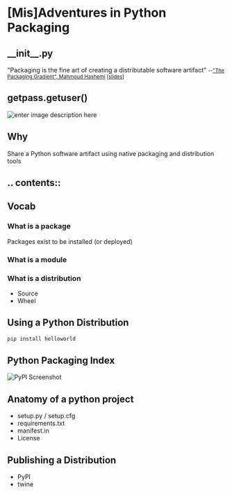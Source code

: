 # [Mis]Adventures in Python Packaging



## \_\_init\_\_.py
"Packaging is the fine art of creating a distributable software artifact"
<small>--["The Packaging Gradient", Mahmoud Hashemi](https://www.youtube.com/watch?v=iLVNWfPWAC8) [[slides](https://speakerd.s3.amazonaws.com/presentations/d655083f4a4c4199ae2f7066d5b8fc47/The_Packaging_Gradient_-_Mahmoud_Hashemi_PyBay_2017.pdf)]</small>



## getpass.getuser()
![enter image description here](https://scontent-lax3-1.xx.fbcdn.net/v/t1.0-9/12552979_10205639299965038_7979753503545406419_n.jpg?_nc_cat=103&_nc_ht=scontent-lax3-1.xx&oh=cad169a7025ee23ab4ba3002f0635223&oe=5C8E83F1)<!-- .element: style="height:50%" -->


## Why
Share a Python software artifact using native packaging and distribution tools



## .\. contents::



## Vocab
### What is a package
Packages exist to be installed (or deployed)
### What is a module
### What is a distribution
 - Source
 - Wheel



## Using a Python Distribution
```bash
pip install helloworld
```



## Python Packaging Index
![PyPI Screenshot](https://urlscan.io/liveshot/?url=http://pypi.python.org)



## Anatomy of a python project

 - setup.py / setup.cfg
 - requirements.txt
 - manifest.in
 - License



## Publishing a Distribution
 - PyPI
 - twine

<!--stackedit_data:
eyJoaXN0b3J5IjpbLTE5MTM2ODE0MjgsODI3OTExNjIyLC0xNj
Q4ODE2MjIzLDQ2NTA1NTY5OCw3MzY2MzQwMzUsMTIxNTkwNTc0
OCwtNTI3NTc1ODc5LDI0NDU3ODYxMCwtMTc4MjAyMzcyLC0zMD
UxMDQxNzVdfQ==
-->